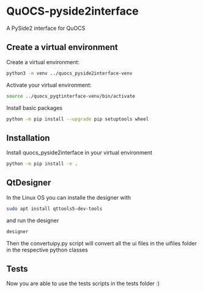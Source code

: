 # QuOCS-pyside2interface
A PySide2 interface for QuOCS
## Create a virtual environment
Create a virtual environment:
```bash
python3 -m venv ../quocs_pyside2interface-venv
```
Activate your virtual environment:
```bash
source ../quocs_pyqtinterface-venv/bin/activate
```
Install basic packages
```bash
python -m pip install --upgrade pip setuptools wheel
```
## Installation
Install quocs_pyside2interface in your virtual environment
```bash
python -m pip install -e .
```

## QtDesigner
In the Linux OS you can installe the designer with
```bash
sudo apt install qttools5-dev-tools
```
and run the designer
```bash
designer
```
Then the convertuipy.py script will convert all the ui files in the uifiles folder in the respective python classes

## Tests
Now you are able to use the tests scripts in the tests folder
:)


